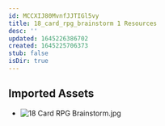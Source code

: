 ```yaml
---
id: MCCXIJ80MvnfJJTIGl5vy
title: 18_card_rpg_brainstorm 1 Resources
desc: ''
updated: 1645226386702
created: 1645225706373
stub: false
isDir: true
---
```

## Imported Assets
- ![18 Card RPG Brainstorm.jpg](/assets/18-card-rpg-brainstorm.jpg)
